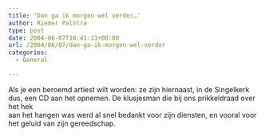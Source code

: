 ```yaml
---
title: ‘Dan ga ik morgen wel verder…’
author: Riemer Palstra
type: post
date: 2004-06-07T10:41:13+00:00
url: /2004/06/07/dan-ga-ik-morgen-wel-verder
categories:
  - General

---
```

Als je een beroemd artiest wilt worden: ze zijn hiernaast, in de Singelkerk dus, een CD aan het opnemen. De klusjesman die bij ons prikkeldraad over het hek  
aan het hangen was werd al snel bedankt voor zijn diensten, en vooral voor het geluid van zijn gereedschap.